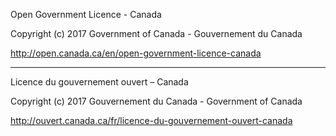 Open Government Licence - Canada

Copyright (c) 2017 Government of Canada - Gouvernement du Canada

http://open.canada.ca/en/open-government-licence-canada
______________________________________________________________________
Licence du gouvernement ouvert – Canada

Copyright (c) 2017 Gouvernement du Canada - Government of Canada

http://ouvert.canada.ca/fr/licence-du-gouvernement-ouvert-canada
